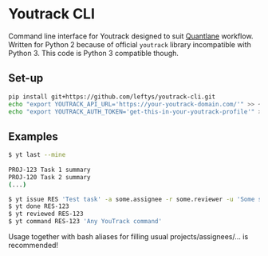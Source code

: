 # Youtrack CLI

Command line interface for Youtrack designed to suit [Quantlane](http://quantlane.com/) workflow. 
Written for Python 2 because of official `youtrack` library incompatible with Python 3. This code is Python 3 compatible
though.


## Set-up

```bash
pip install git+https://github.com/leftys/youtrack-cli.git
echo "export YOUTRACK_API_URL='https://your-youtrack-domain.com/'" >> ~/.profile
echo "export YOUTRACK_AUTH_TOKEN='get-this-in-your-youtrack-profile'" >> ~/.profile
```


## Examples

```bash
$ yt last --mine
 
PROJ-123 Task 1 summary
PROJ-120 Task 2 summary
(...)
```

```bash
$ yt issue RES 'Test task' -a some.assignee -r some.reviewer -u 'Some subproject' -t 'Short term' -m MILE-123
$ yt done RES-123
$ yt reviewed RES-123
$ yt command RES-123 'Any YouTrack command' 
```

Usage together with bash aliases for filling usual projects/assignees/... is recommended!
